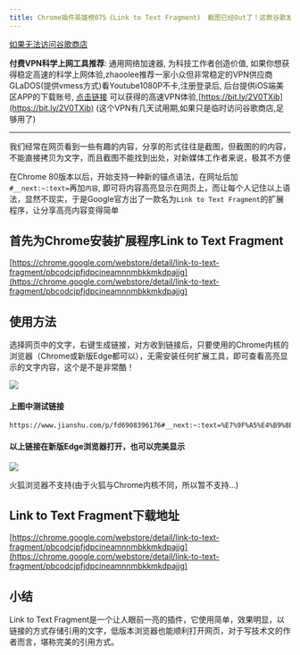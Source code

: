 ```yaml
---
title: Chrome插件英雄榜075《Link to Text Fragment》 截图已经Out了！这款谷歌发布的分享工具，让3万新媒体人直呼绝活儿…
---
```




[如果无法访问谷歌商店](https://v2fy.com/p/readme-chromeappheroes/#cn:~:text=%E4%BB%98%E8%B4%B9VPN%E7%A7%91%E5%AD%A6%E4%B8%8A%E7%BD%91%E5%B7%A5%E5%85%B7%E6%8E%A8%E8%8D%90)

**付费VPN科学上网工具推荐**:  通用网络加速器, 为科技工作者创造价值, 如果你想获得稳定高速的科学上网体验,zhaoolee推荐一家小众但非常稳定的VPN供应商GLaDOS(提供vmess方式)看Youtube1080P不卡,注册登录后, 后台提供iOS端美区APP的下载账号, [点击链接](https://glados.work/landing/OFQTF-AA9NU-I0JVK-11AY8) 可以获得的高速VPN体验,[https://bit.ly/2V0TXib](https://bit.ly/2V0TXib)   (这个VPN有几天试用期,如果只是临时访问谷歌商店,足够用了)



---





我们经常在网页看到一些有趣的内容，分享的形式往往是截图，但截图的的内容，不能直接拷贝为文字，而且截图不能找到出处，对新媒体工作者来说，极其不方便

在Chrome 80版本以后，开始支持一种新的锚点语法，在网址后加`#__next:~:text=`再加`内容`, 即可将内容高亮显示在网页上，而让每个人记住以上语法，显然不现实，于是Google官方出了一款名为`Link to Text Fragment`的扩展程序，让分享高亮内容变得简单

## 首先为Chrome安装扩展程序Link to Text Fragment

[https://chrome.google.com/webstore/detail/link-to-text-fragment/pbcodcjpfjdpcineamnnmbkkmkdpajjg](https://chrome.google.com/webstore/detail/link-to-text-fragment/pbcodcjpfjdpcineamnnmbkkmkdpajjg)

## 使用方法

选择网页中的文字，右键生成链接，对方收到链接后，只要使用的Chrome内核的浏览器（Chrome或新版Edge都可以），无需安装任何扩展工具，即可查看高亮显示的文字内容，这个是不是非常酷！

![](https://v2fy.com/asset/0i/ChromeAppHeroes/page/075-link-to-text-fragment.assets/strip.gif)

#### 上图中测试链接

```
https://www.jianshu.com/p/fd6908396176#__next:~:text=%E7%9F%A5%E4%B9%8E%E7%9B%90%E9%80%89%E4%BC%9A%E5%91%98%E7%9A%84%E5%A5%97%E8%B7%AF%EF%BC%8C%E4%B8%80%E8%88%AC%E6%98%AF%E5%9C%A8%E6%9F%90%E4%B8%AA%E9%AB%98%E5%85%B3%E6%B3%A8%E5%BA%A6%E9%97%AE%E9%A2%98%E9%87%8C%EF%BC%8C%E5%8A%A0%E4%B8%80%E4%BA%9B%E6%9C%89%E6%84%8F%E6%80%9D%E7%9A%84%E5%B0%8F%E8%AF%B4%E4%BD%93%E5%9B%9E%E7%AD%94%EF%BC%8C%E5%BD%93%E4%BD%A0%E8%AF%BB%E5%88%B0%E4%B8%80%E5%8D%8A%E6%97%B6%EF%BC%8C%E6%95%85%E4%BA%8B%E6%88%9B%E7%84%B6%E8%80%8C%E6%AD%A2%EF%BC%8C%E6%AC%B2%E7%9F%A5%E5%90%8E%E4%BA%8B%E5%A6%82%E4%BD%95%EF%BC%8C%E8%AF%B7%E5%BC%80%E9%80%9A%E4%BC%9A%E5%91%98%E5%90%8E%E8%A7%82%E7%9C%8B%EF%BC%8C%E5%A5%BD%E5%A5%87%E5%BF%83%E4%B8%8D%E6%AD%A2%E8%83%BD%E5%AE%B3%E6%AD%BB%E8%96%9B%E5%AE%9A%E8%B0%94%E7%9A%84%E7%8C%AB%EF%BC%8C%E8%BF%98%E8%83%BD%E6%8E%8F%E7%A9%BA%E4%BD%A0%E7%9A%84%E9%92%B1%E8%A2%8B%EF%BC%8C%E5%A6%82%E6%9E%9C%E4%BD%A0%E8%83%BD%E7%94%A8%E8%B4%AB%E7%A9%B7%E6%AD%A2%E4%BD%8F%E8%87%AA%E5%B7%B1%E5%85%85%E4%BC%9A%E5%91%98%E7%9A%84%E6%AC%B2%E6%9C%9B%EF%BC%8C%E4%BD%A0%E5%8F%AF%E4%BB%A5%E9%BB%98%E9%BB%98%E5%91%8A%E8%AF%89%E8%87%AA%E5%B7%B1%EF%BC%8C%E6%88%91%E6%98%AF%E6%9D%A5%E9%80%9BB%E4%B9%8E%EF%BC%8C%E7%9C%8B%E5%88%AB%E4%BA%BA%E8%A3%8513%E7%9A%84%EF%BC%8C%E4%B8%8D%E6%98%AF%E6%9D%A5%E8%AF%BB%E5%B0%8F%E8%AF%B4%E7%9A%84%EF%BC%8C%E7%8E%B0%E5%9C%A8%E7%9C%8B%E4%B8%AA%E5%B0%8F%E8%AF%B4%E9%83%BD%E9%9C%80%E8%A6%81%E4%BB%98%E8%B4%B9%E4%BA%86%EF%BC%8C%E6%97%A9%E7%9F%A5%E9%81%93%E4%BA%BA%E7%94%9F%E8%BF%99%E4%B9%88%E8%89%B0%E9%9A%BE%EF%BC%8C%E6%88%91%E5%BA%94%E8%AF%A5%E4%BB%8E%E5%B9%BC%E5%84%BF%E5%9B%AD%E5%B0%B1%E5%BC%80%E5%A7%8B%E5%AD%98%E9%92%B1
```

#### 以上链接在新版Edge浏览器打开，也可以完美显示

![](https://v2fy.com/asset/0i/ChromeAppHeroes/page/075-link-to-text-fragment.assets/1240.png)

火狐浏览器不支持(由于火狐与Chrome内核不同，所以暂不支持...)




## Link to Text Fragment下载地址

[https://chrome.google.com/webstore/detail/link-to-text-fragment/pbcodcjpfjdpcineamnnmbkkmkdpajjg](https://chrome.google.com/webstore/detail/link-to-text-fragment/pbcodcjpfjdpcineamnnmbkkmkdpajjg)


## 小结

Link to Text Fragment是一个让人眼前一亮的插件，它使用简单，效果明显，以链接的方式存储引用的文字，低版本浏览器也能顺利打开网页，对于写技术文的作者而言，堪称完美的引用方式。